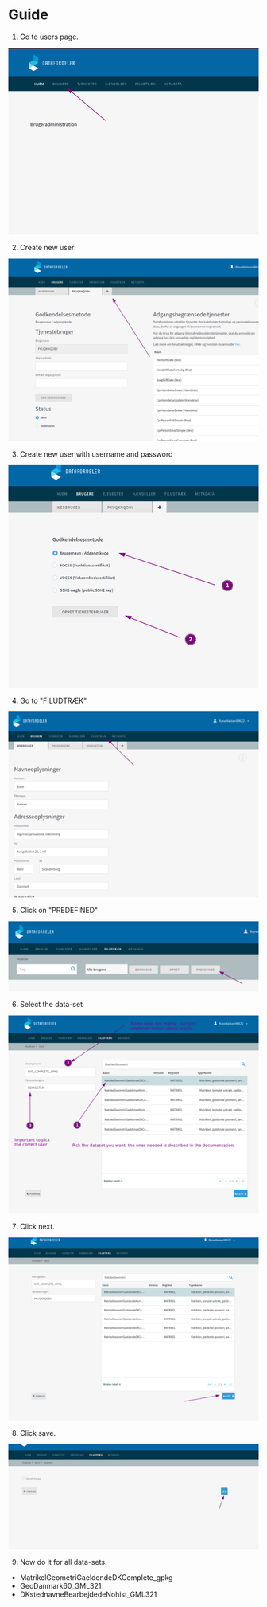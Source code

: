 # Guide

1. Go to users page.

![Go to users page.](/docs/0_go_to_users.png)

2. Create new user

![Create new user.](/docs/1_new_user.png)

3. Create new user with username and password

![Create user.](/docs/2_create_user.png)

4. Go to "FILUDTRÆK"

![Create user.](/docs/3_go_to_file_download.png)

5. Click on "PREDEFINED"

![Create user.](/docs/4_click_on_predefined.png)

6. Select the data-set

![Create user.](/docs/5_select_predefined.png)

7. Click next.

![Create user.](/docs/6_click_next.png)

8. Click save.

![Create user.](/docs/7_save.png)

9. Now do it for all data-sets.

* MatrikelGeometriGaeldendeDKComplete_gpkg
* GeoDanmark60_GML321
* DKstednavneBearbejdedeNohist_GML321
